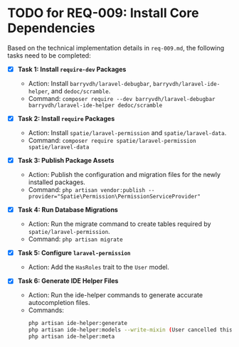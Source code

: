 # TODO for REQ-009: Install Core Dependencies

Based on the technical implementation details in `req-009.md`, the following tasks need to be completed:

- [x] **Task 1: Install `require-dev` Packages**
  - Action: Install `barryvdh/laravel-debugbar`, `barryvdh/laravel-ide-helper`, and `dedoc/scramble`.
  - Command: `composer require --dev barryvdh/laravel-debugbar barryvdh/laravel-ide-helper dedoc/scramble`

- [x] **Task 2: Install `require` Packages**
  - Action: Install `spatie/laravel-permission` and `spatie/laravel-data`.
  - Command: `composer require spatie/laravel-permission spatie/laravel-data`

- [x] **Task 3: Publish Package Assets**
  - Action: Publish the configuration and migration files for the newly installed packages.
  - Command: `php artisan vendor:publish --provider="Spatie\Permission\PermissionServiceProvider"`

- [x] **Task 4: Run Database Migrations**
  - Action: Run the migrate command to create tables required by `spatie/laravel-permission`.
  - Command: `php artisan migrate`

- [x] **Task 5: Configure `laravel-permission`**
  - Action: Add the `HasRoles` trait to the `User` model.

- [x] **Task 6: Generate IDE Helper Files**
  - Action: Run the ide-helper commands to generate accurate autocompletion files.
  - Commands:
    ```bash
    php artisan ide-helper:generate
    php artisan ide-helper:models --write-mixin (User cancelled this command)
    php artisan ide-helper:meta
    ```